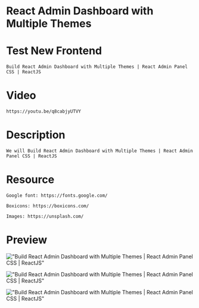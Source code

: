 # React Admin Dashboard with Multiple Themes

# Test New Frontend

    Build React Admin Dashboard with Multiple Themes | React Admin Panel CSS | ReactJS

# Video

    https://youtu.be/q8cabjyUTVY

# Description

    We will Build React Admin Dashboard with Multiple Themes | React Admin Panel CSS | ReactJS

# Resource

    Google font: https://fonts.google.com/

    Boxicons: https://boxicons.com/

    Images: https://unsplash.com/

# Preview

!["Build React Admin Dashboard with Multiple Themes | React Admin Panel CSS | ReactJS"](https://user-images.githubusercontent.com/67447840/124409084-d89ad200-dd71-11eb-86e1-4c9d0a5fe587.png "Build React Admin Dashboard with Multiple Themes | React Admin Panel CSS | ReactJS")

!["Build React Admin Dashboard with Multiple Themes | React Admin Panel CSS | ReactJS"](https://user-images.githubusercontent.com/67447840/124409129-ebada200-dd71-11eb-83a9-321edcc37aff.png "Build React Admin Dashboard with Multiple Themes | React Admin Panel CSS | ReactJS")

!["Build React Admin Dashboard with Multiple Themes | React Admin Panel CSS | ReactJS"](https://user-images.githubusercontent.com/67447840/124409160-f9fbbe00-dd71-11eb-9169-493fc70c9240.png "Build React Admin Dashboard with Multiple Themes | React Admin Panel CSS | ReactJS")
